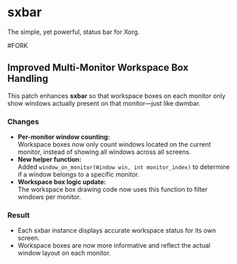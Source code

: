 # sxbar
The simple, yet powerful, status bar for Xorg.

#FORK

## Improved Multi-Monitor Workspace Box Handling

This patch enhances **sxbar** so that workspace boxes on each monitor only show windows actually present on that monitor—just like dwmbar.

### Changes

- **Per-monitor window counting:**  
  Workspace boxes now only count windows located on the current monitor, instead of showing all windows across all screens.
- **New helper function:**  
  Added `window_on_monitor(Window win, int monitor_index)` to determine if a window belongs to a specific monitor.
- **Workspace box logic update:**  
  The workspace box drawing code now uses this function to filter windows per monitor.

### Result

- Each sxbar instance displays accurate workspace status for its own screen.
- Workspace boxes are now more informative and reflect the actual window layout on each monitor.
